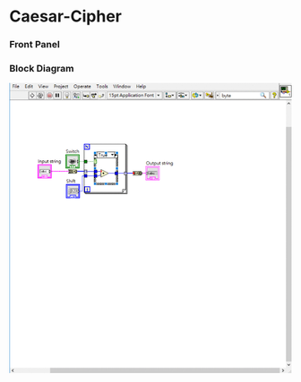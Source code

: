 # Caesar-Cipher
### Front Panel


### Block Diagram
![Block Diagram](https://github.com/Offliners/LabVIEW_projects/blob/master/Easy/Caesar-Cipher/Caesar-Cipher.vi%20Block%20Diagram.gif)
